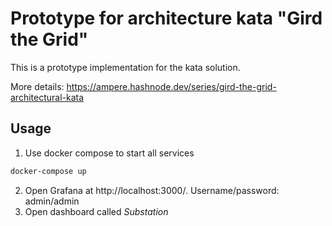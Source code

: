 # Prototype for architecture kata "Gird the Grid"

This is a prototype implementation for the kata solution.

More details:
https://ampere.hashnode.dev/series/gird-the-grid-architectural-kata

## Usage

1. Use docker compose to start all services

```bash
docker-compose up
```

2. Open Grafana at http://localhost:3000/. Username/password: admin/admin
3. Open dashboard called _Substation_
